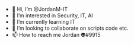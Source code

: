 - 👋 Hi, I’m @JordanM-IT
- 👀 I’m interested in Security, IT, AI
- 🌱 I’m currently learning IT
- 💞️ I’m looking to collaborate on scripts code etc.
- 📫 How to reach me Jordan 👽#9915

